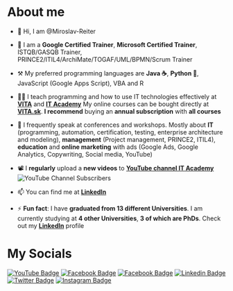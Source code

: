 # About me
- 👋 Hi, I am @Miroslav-Reiter

- 🦸 I am a **Google Certified Trainer**, **Microsoft Certified Trainer**, ISTQB/GASQB Trainer, PRINCE2/ITIL4/ArchiMate/TOGAF/UML/BPMN/Scrum Trainer
- ⚒️ My preferred programming languages are **Java ☕**, **Python 🐍**, JavaScript (Google Apps Script), VBA and R
- 👨‍🏫 I teach programming and how to use IT technologies effectively at **[VITA](https://www.vita.sk/)** and **[IT Academy](https://www.it-academy.sk/)**
My online courses can be bought directly at **[VITA.sk](https://www.vita.sk/)**. **I recommend** buying an **annual subscription** with **all courses**
- 📢 I frequently speak at conferences and workshops. Mostly about **IT** (programming, automation, certification, testing, enterprise architecture and modeling), **management** (Project management, PRINCE2, ITIL4), **education** and **online marketing** with ads (Google Ads, Google Analytics, Copywriting, Social media, YouTube)
- 📽️ I **regularly** upload a **new videos** to **[YouTube channel IT Academy](https://www.youtube.com/c/IT-AcademySK)**  
![YouTube Channel Subscribers](https://img.shields.io/youtube/channel/subscribers/UCqr8oNlj1UOeBSFqczXM1yg?style=social)

- 📫 You can find me at **[LinkedIn](https://www.linkedin.com/in/miroslav-reiter/)**

- ⚡ **Fun fact**: I have **graduated from 13 different Universities**. I am currently studying at **4 other Universities**, **3 of which are PhDs**. Check out my [**LinkedIn**](https://www.linkedin.com/in/miroslav-reiter/) profile

# My Socials
[![YouTube Badge](https://img.shields.io/badge/YouTube-FF0011?style=for-the-badge&logo=youtube&logoColor=white)](https://www.youtube.com/c/IT-AcademySK)
[![Facebook Badge](https://img.shields.io/badge/Facebook-1877F2?style=for-the-badge&logo=facebook&logoColor=white)](https://www.facebook.com/ITAcademySK)
[![Facebook Badge](https://img.shields.io/badge/Facebook-1877F2?style=for-the-badge&logo=facebook&logoColor=white)](https://www.facebook.com/VitaAcademySK)
[![Linkedin Badge](https://img.shields.io/badge/LinkedIn-0077B5?style=for-the-badge&logo=linkedin&logoColor=white)](https://www.linkedin.com/in/miroslav-reiter/)
[![Twitter Badge](https://img.shields.io/badge/Twitter-1DA1F2?style=for-the-badge&logo=twitter&logoColor=white)](https://www.linkedin.com/in/miroslav-reiter/)
[![Instagram Badge](https://img.shields.io/badge/Instagram-E4405F?style=for-the-badge&logo=instagram&logoColor=white)](https://www.instagram.com/vita_academy_sk/)
